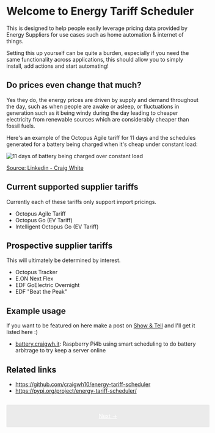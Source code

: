 # Welcome to Energy Tariff Scheduler

This is designed to help people easily leverage pricing data provided by Energy Suppliers for use cases such as home automation & internet of things.

Setting this up yourself can be quite a burden, especially if you need the same functionality across applications, this should allow you to simply install, add actions and start automating!

## Do prices even change that much?

Yes they do, the energy prices are driven by supply and demand throughout the day, such as when people are awake or asleep, or fluctuations in generation such as it being windy during the day leading to cheaper electricity from renewable sources which are considerably cheaper than fossil fuels.

Here's an example of the Octopus Agile tariff for 11 days and the schedules generated for a battery being charged when it's cheap under constant load:

<img src="schedule.gif" alt="11 days of battery being charged over constant load" />

<a href="https://www.linkedin.com/pulse/improving-my-portable-battery-charging-strategy-day-ahead-craig-white-7h8ce" target="_blank">Source: Linkedin - Craig White</a>

## Current supported supplier tariffs

Currently each of these tariffs only support import pricings.

- Octopus Agile Tariff
- Octopus Go (EV Tariff)
- Intelligent Octopus Go (EV Tariff)

## Prospective supplier tariffs

This will ultimately be determined by interest.

- Octopus Tracker
- E.ON Next Flex
- EDF GoElectric Overnight
- EDF "Beat the Peak"

## Example usage

If you want to be featured on here make a post on <a href="https://github.com/craigwh10/energy-tariff-scheduler/discussions/new?category=show-and-tell" target="_blank">Show & Tell</a> and I'll get it listed here :)

- <a href="https://battery.craigwh.it" target="_blank">battery.craigwh.it</a>: Raspberry Pi4b using smart scheduling to do battery arbitrage to try keep a server online

## Related links

- <a href="https://github.com/craigwh10/energy-tariff-scheduler" target="_blank">https://github.com/craigwh10/energy-tariff-scheduler</a>
- <a href="https://pypi.org/project/energy-tariff-scheduler/" target="_blank">https://pypi.org/project/energy-tariff-scheduler/</a>

<div style="display: flex; width: 100%; background: #ebebeb; padding: 1em; gap: 1em; border-radius: 0.2em; margin-top: 2em;">
    <a href="./installation" style="flex: 6; text-align: center; color: white; background: var(--md-typeset-a-color); padding: 0.5em 0em;">Next &rarr;</a>
</div>
